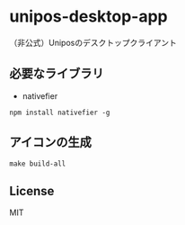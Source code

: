 # unipos-desktop-app
（非公式）Uniposのデスクトップクライアント

## 必要なライブラリ

- nativefier

```
npm install nativefier -g
```

## アイコンの生成

```
make build-all
```

## License

MIT